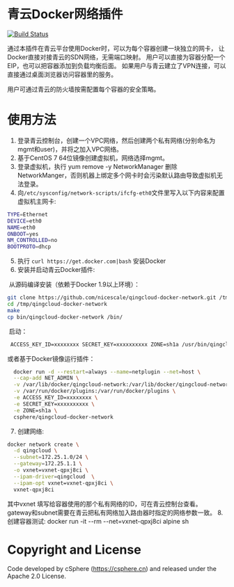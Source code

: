 # 青云Docker网络插件
[![Build Status](https://travis-ci.org/nicescale/qingcloud-docker-network.svg?branch=master)](https://travis-ci.org/nicescale/qingcloud-docker-network)

通过本插件在青云平台使用Docker时，可以为每个容器创建一块独立的网卡，
让Docker直接对接青云的SDN网络，无需端口映射。
用户可以直接为容器分配一个EIP，也可以把容器添加到负载均衡后面。
如果用户与青云建立了VPN连接，可以直接通过桌面浏览器访问容器里的服务。

用户可通过青云的防火墙按需配置每个容器的安全策略。

# 使用方法
1. 登录青云控制台，创建一个VPC网络，然后创建两个私有网络(分别命名为mgmt和user)，并将之加入VPC网络。
2. 基于CentOS 7 64位镜像创建虚拟机，网络选择mgmt。
3. 登录虚拟机，执行 yum remove -y NetworkManager 删除NetworkManger，否则机器上绑定多个网卡时会污染默认路由导致虚拟机无法登录。
4. 向`/etc/sysconfig/network-scripts/ifcfg-eth0`文件里写入以下内容来配置虚拟机主网卡:
  
  ```bash
  TYPE=Ethernet
  DEVICE=eth0
  NAME=eth0
  ONBOOT=yes
  NM_CONTROLLED=no
  BOOTPROTO=dhcp
  ```
5. 执行 `curl https://get.docker.com|bash` 安装Docker
6. 安装并启动青云Docker插件:

  从源码编译安装（依赖于Docker 1.9以上环境）：
  
  ```bash
  git clone https://github.com/nicescale/qingcloud-docker-network.git /tmp/qingcloud-docker-network
  cd /tmp/qingcloud-docker-network
  make
  cp bin/qingcloud-docker-network /bin/
  ```
  
  启动：
  
  ```bash
  ACCESS_KEY_ID=xxxxxxxx SECRET_KEY=xxxxxxxxxx ZONE=sh1a /usr/bin/qingcloud-docker-network
  ```

  或者基于Docker镜像运行插件：
  
  ```bash
	docker run -d --restart=always --name=netplugin --net=host \
    --cap-add NET_ADMIN \
    -v /var/lib/docker/qingcloud-network:/var/lib/docker/qingcloud-network \
    -v /var/run/docker/plugins:/var/run/docker/plugins \
    -e ACCESS_KEY_ID=xxxxxxxx \
    -e SECRET_KEY=xxxxxxxxxx \
    -e ZONE=sh1a \
    csphere/qingcloud-docker-network
  
  ```
7. 创建网络:

  ```bash
  docker network create \
    -d qingcloud \
    --subnet=172.25.1.0/24 \
    --gateway=172.25.1.1 \
    -o vxnet=vxnet-qpxj8ci \
    --ipam-driver=qingcloud  \
    --ipam-opt vxnet=vxnet-qpxj8ci \
    vxnet-qpxj8ci

  ```
  
  其中vxnet 填写给容器使用的那个私有网络的ID，可在青云控制台查看。
  gateway和subnet需要在青云把私有网络加入路由器时指定的网络参数一致。
8. 创建容器测试: docker run -it --rm --net=vxnet-qpxj8ci alpine sh

# Copyright and License
Code developed by cSphere (https://csphere.cn) and released under the Apache 2.0 License.

